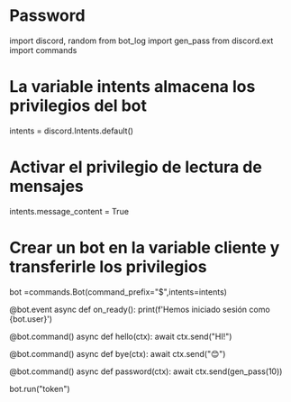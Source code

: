 # Password
import discord, random
from bot_log import gen_pass
from discord.ext import commands

# La variable intents almacena los privilegios del bot
intents = discord.Intents.default()
# Activar el privilegio de lectura de mensajes
intents.message_content = True
# Crear un bot en la variable cliente y transferirle los privilegios

bot =commands.Bot(command_prefix="$",intents=intents)


@bot.event
async def on_ready():
    print(f'Hemos iniciado sesión como {bot.user}')

@bot.command()
async def hello(ctx):
    await ctx.send("HI!")

@bot.command()
async def bye(ctx):
    await ctx.send("😊")

@bot.command()
async def password(ctx):
    await ctx.send(gen_pass(10))


bot.run("token")
